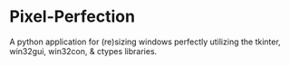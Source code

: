 # Pixel-Perfection
A python application for (re)sizing windows perfectly utilizing the tkinter, win32gui, win32con, & ctypes libraries.

